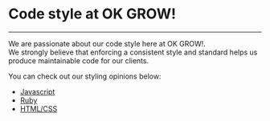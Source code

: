 Code style at OK GROW!
===
---

We are passionate about our code style here at OK GROW!.  
We strongly believe that enforcing a consistent style and standard helps us produce maintainable code for our clients.

You can check out our styling opinions below:

* [Javascript](https://github.com/okgrow/guides/tree/master/style-guide/code-style/javascript)
* [Ruby](https://github.com/okgrow/guides/tree/master/style-guide/code-style/ruby)
* [HTML/CSS](https://github.com/okgrow/guides/tree/master/style-guide/code-style/html-css)
